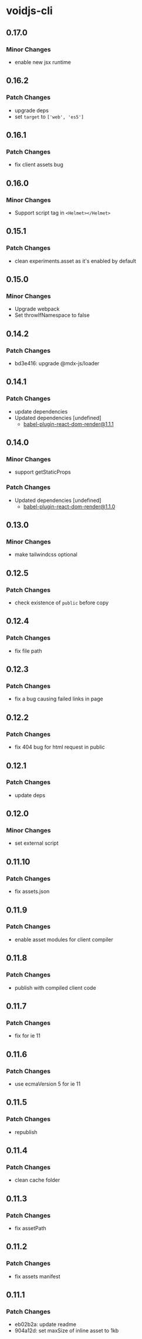 # voidjs-cli

## 0.17.0

### Minor Changes

- enable new jsx runtime

## 0.16.2

### Patch Changes

- upgrade deps
- set `target` to `['web', 'es5']`

## 0.16.1

### Patch Changes

- fix client assets bug

## 0.16.0

### Minor Changes

- Support script tag in `<Helmet></Helmet>`

## 0.15.1

### Patch Changes

- clean experiments.asset as it's enabled by default

## 0.15.0

### Minor Changes

- Upgrade webpack
- Set throwIfNamespace to false

## 0.14.2

### Patch Changes

- bd3e416: upgrade @mdx-js/loader

## 0.14.1

### Patch Changes

- update dependencies
- Updated dependencies [undefined]
  - babel-plugin-react-dom-render@1.1.1

## 0.14.0

### Minor Changes

- support getStaticProps

### Patch Changes

- Updated dependencies [undefined]
  - babel-plugin-react-dom-render@1.1.0

## 0.13.0

### Minor Changes

- make tailwindcss optional

## 0.12.5

### Patch Changes

- check existence of `public` before copy

## 0.12.4

### Patch Changes

- fix file path

## 0.12.3

### Patch Changes

- fix a bug causing failed links in page

## 0.12.2

### Patch Changes

- fix 404 bug for html request in public

## 0.12.1

### Patch Changes

- update deps

## 0.12.0

### Minor Changes

- set external script

## 0.11.10

### Patch Changes

- fix assets.json

## 0.11.9

### Patch Changes

- enable asset modules for client compiler

## 0.11.8

### Patch Changes

- publish with compiled client code

## 0.11.7

### Patch Changes

- fix for ie 11

## 0.11.6

### Patch Changes

- use ecmaVersion 5 for ie 11

## 0.11.5

### Patch Changes

- republish

## 0.11.4

### Patch Changes

- clean cache folder

## 0.11.3

### Patch Changes

- fix assetPath

## 0.11.2

### Patch Changes

- fix assets manifest

## 0.11.1

### Patch Changes

- eb02b2a: update readme
- 904a12d: set maxSize of inline asset to 1kb
